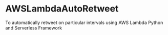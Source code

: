 # AWSLambdaAutoRetweet
To automatically retweet on particular intervals using AWS Lambda Python and Serverless Framework
